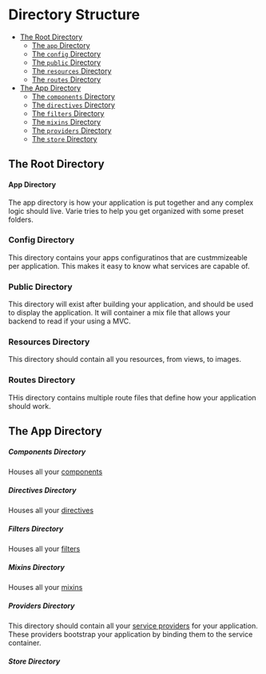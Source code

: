 # Directory Structure

- [The Root Directory](#the-root-directory)
  - [The `app` Directory](#the-root-app-directory)
  - [The `config` Directory](#the-root-config-directory)
  - [The `public` Directory](#the-root-public-directory)
  - [The `resources` Directory](#the-root-resources-directory)
  - [The `routes` Directory](#the-root-routes-directory)
- [The App Directory](#the-app-directory)
  - [The `components` Directory](#the-app-components-directory)
  - [The `directives` Directory](#the-app-directives-directory)
  - [The `filters` Directory](#the-app-filters-directory)
  - [The `mixins` Directory](#the-app-mixins-directory)
  - [The `providers` Directory](#the-app-providers-directory)
  - [The `store` Directory](#the-app-store-directory)

## The Root Directory

#### App Directory

The app directory is how your application is put together and any complex logic should live. Varie tries to help you get organized with some preset folders.

### Config Directory

This directory contains your apps configuratinos that are custmmizeable per application. This makes it easy to know what services are capable of.

### Public Directory

This directory will exist after building your application, and should be used to display the application. It will container a mix file that allows your backend to read if your using a MVC.

### Resources Directory

This directory should contain all you resources, from views, to images.

### Routes Directory

THis directory contains multiple route files that define how your application should work.

## The App Directory

##### Components Directory

Houses all your [components](/docs/{{version}}/components)

##### Directives Directory

Houses all your [directives](/docs/{{version}}/directives)

##### Filters Directory

Houses all your [filters](/docs/{{version}}/filters)

##### Mixins Directory

Houses all your [mixins](/docs/{{version}}/mixins)

##### Providers Directory

This directory should contain all your [service providers](/docs/{{version}}/service-providers) for your application. These providers bootstrap your application by binding them to the service container.

##### Store Directory

